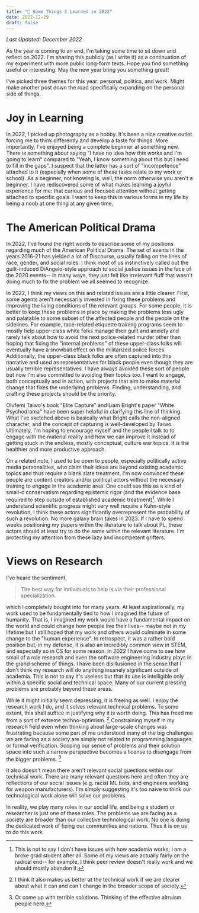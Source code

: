 ```yaml
---
title: "🌱 Some Things I Learned in 2022"
date: 2022-12-29
draft: false
---
```


*Last Updated: December 2022*

As the year is coming to an end, I'm taking some time to sit down and reflect on 2022. I'm sharing this publicly (as I write it) as a continuation of my experiment with more public long-form texts. Hope you find something useful or interesting. May the new year bring you something great!

I've picked three themes for this year: personal, politics, and work. Might make another post down the road specifically expanding on the personal side of things.

# Joy in Learning

In 2022, I picked up photography as a hobby. It's been a nice creative outlet forcing me to think differently and develop a taste for things. More importantly, I've enjoyed being a complete beginner at something new. There is something about saying "I have no idea how this works and I'm going to learn" compared to "Yeah, I know something about this but I need to fill in the gaps". I suspect that the latter has a sort of "incompetence" attached to it (especially when some of these tasks relate to my work or school). As a beginner, not knowing is, well, the norm otherwise you aren't a beginner. I have rediscovered some of what makes learning a joyful experience for me: that curious and focused attention without getting attached to specific goals. I want to keep this in various forms in my life by being a noob at one thing at any given time.

# The American Political Drama

In 2022, I've found the right words to describe some of my positions regarding much of the American Political Drama. The set of events in the years 2016-21 has yielded a lot of Discourse, usually falling on the lines of race, gender, and social roles. I think most of us instinctively called out the guilt-induced DiAngelo-style approach to social justice issues in the face of the 2020 events-- in many ways, they just felt like irrelevant fluff that wasn't doing much to fix the problem we all seemed to recognize. 

In 2022, I think my views on this and related issues are a little clearer. First, some agents aren't necessarily invested in fixing these problems and improving the living conditions of the relevant groups. For some people, it is better to keep these problems in place by making the problems less ugly and palatable to some subset of the affected people and the people on the sidelines. For example, race-related etiquette training programs seem to mostly help upper-class white folks manage their guilt and anxiety and rarely talk about how to avoid the next police-related murder other than hoping that fixing the "internal problems" of these upper-class folks will eventually have a snowball effect on the militarized police forces. Additionally, the upper-class black folks are often captured into this narrative and used as representatives for black people even though they are usually terrible representatives. I have always avoided these sort of people but now I'm also committed to avoiding their topics too. I want to engage, both conceptually and in action, with projects that aim to make material change that fixes the underlying problems. Finding, understanding, and crafting these projects should be the priority.

Olufemi Taiwo's book "Elite Capture" and Liam Bright's paper "White Psychodrama" have been super helpful in clarifying this line of thinking. What I've sketched above is basically what Bright calls the non-aligned character, and the concept of capturing is well-developed by Taiwo. Ultimately, I'm hoping to encourage myself and the people I talk to to engage with the material reality and how we can improve it instead of getting stuck in the endless, mostly conceptual, culture war topics. It is the healthier and more productive approach.

On a related note, I used to be open to people, especially politically active media personalities, who claim their ideas are beyond existing academic topics and thus require a blank slate treatment. I'm now convinced these people are content creators and/or political actors without the necessary training to engage in the academic area. One could see this as a kind of small-c conservatism regarding epistemic rigor (and the evidence base required to step outside of established academic treatment)[^2]. While I understand scientific progress might very well require a Kuhn-style revolution, I think these actors significantly overrepresent the probability of such a revolution. No more galaxy brain takes in 2023. If I have to spend weeks positioning my papers within the literature to talk about PL, these actors should at least try to do the same within the relevant literature. I'm protecting my attention from these lazy and incompetent grifters.


[^2]: This is not to say I don't have issues with how academia works; I am a broke grad student after all. Some of my views are actually fairly on the radical end-- for example, I think peer review doesn't really work and we should mostly abandon it.

# Views on Research

I've heard the sentiment, 

> The best way for individuals to help is via their professional specialization.

which I completely bought into for many years. At least aspirationally, my work used to be fundamentally tied to how I imagined the future of humanity. That is, I imagined my work would have a fundamental impact on the world and could change how people live their lives-- maybe not in my lifetime but I still hoped that my work and others would culminate in some change to the "human experience". In retrospect, it was a rather bold position but, in my defense, it is also an incredibly common view in STEM, and especially so in CS for some reason. In 2022 I have come to see how small of a role research and even the software engineering industry plays in the grand scheme of things. I have been disillusioned in the sense that I don't think my research will do anything insanely significant outside of academia. This is not to say it's useless but that its use is intelligible only within a specific social and technical space. Many of our current pressing problems are probably beyond these areas.

While it might initially seem depressing, it is freeing as well. I enjoy the research work I do, and it solves relevant technical problems. To some extent, this shall suffice in justifying why it is worth doing. This has freed me from a sort of extreme techno-optimism. [^3] Constraining myself in my research field even when thinking about large-scale changes was frustrating because some part of me understood many of the big challenges we are facing as a society are simply not related to programming languages or formal verification. Scoping our sense of problems and their solution space into such a narrow perspective becomes a license to disengage from the bigger problems. [^1] 

It also doesn't mean there aren't relevant social questions within our technical work. There are many relevant questions here and often they are reflections of our social issues (e.g. racist ML bots, and engineers working for weapon manufacturers). I'm simply suggesting it's too naive to think our technological work alone will solve our problems.

In reality, we play many roles in our social life, and being a student or researcher is just one of these roles. The problems we are facing as a society are broader than our collective technological work. No one is doing the dedicated work of fixing our communities and nations. Thus it is on us to do this work.

[^1]: Or come up with terrible solutions. Thinking of the effective altruism people here.
[^3]: I think it also makes us better at the technical work if we are clearer about what it can and can't change in the broader scope of society.
